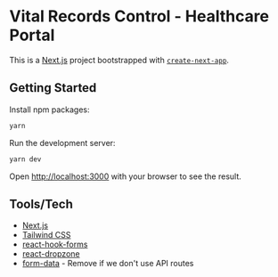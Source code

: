 # Vital Records Control - Healthcare Portal

This is a [Next.js](https://nextjs.org/) project bootstrapped with [`create-next-app`](https://github.com/vercel/next.js/tree/canary/packages/create-next-app).

## Getting Started

Install npm packages:

```bash
yarn
```

Run the development server:

```bash
yarn dev
```

Open [http://localhost:3000](http://localhost:3000) with your browser to see the result.


## Tools/Tech

- [Next.js](https://nextjs.org)
- [Tailwind CSS](https://tailwindcss.com)
- [react-hook-forms](https://react-hook-form.com)
- [react-dropzone](https://react-dropzone.js.org)
- [form-data](https://www.npmjs.com/package/form-data) - Remove if we don't use API routes

